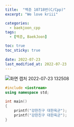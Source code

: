 ```yaml
---
title:  "백준 10718번(C/Cpp)"
excerpt: "We love kriii"

categories:
  - baekjoon_cpp
tags:
  - [백준, BaekJoon]

toc: true
toc_sticky: true
 
date: 2022-07-23
last_modified_at: 2022-07-23
---
```


![화면 캡처 2022-07-23 132508](https://user-images.githubusercontent.com/106606698/180590313-73287779-567a-49f4-8d49-3e34f2ade42b.png)

```c++
#include <iostream>
using namespace std;

int main()
{
    printf("강한친구 대한육군");
    printf("강한친구 대한육군");
}
```


